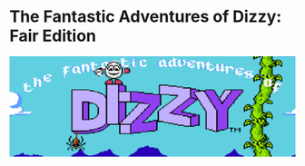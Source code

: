 # The Fantastic Adventures of Dizzy: Fair Edition
<p align="center">
  <img src="images/FAoDizzy-title.png" alt="Title"/>
</p>